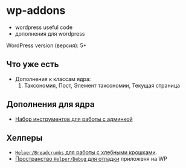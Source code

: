 # wp-addons

* wordpress useful code
* дополнения для wordpress


WordPress version (версия): 5+


## Что уже есть

* Дополнения к классам ядра:
  1. Таксономия, Пост, Элемент таксономии, Текущая страница


## Дополнения для ядра

* [Набор инструментов для работы с админкой](src/Core/Admin/README.md)


## Хелперы 

* [`Helper/Breadcrumbs` для работы с хлебными крошками](src/Helper/Breadcrumbs/README.md).
* [Пространство `Helper/Debug` для отладки](src/Helper/Debug/README.md) приложеня на WP 